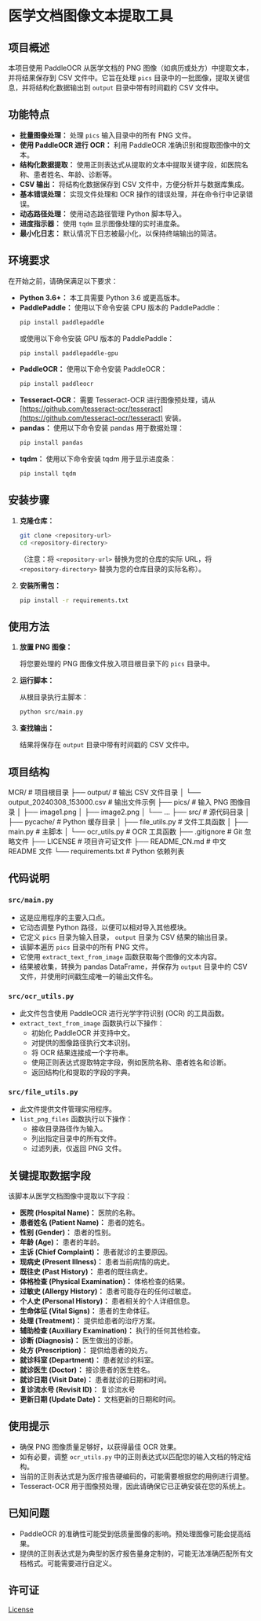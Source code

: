 # 医学文档图像文本提取工具

## 项目概述

本项目使用 PaddleOCR 从医学文档的 PNG 图像（如病历或处方）中提取文本，并将结果保存到 CSV 文件中。它旨在处理 `pics` 目录中的一批图像，提取关键信息，并将结构化数据输出到 `output` 目录中带有时间戳的 CSV 文件中。

## 功能特点

-   **批量图像处理：** 处理 `pics` 输入目录中的所有 PNG 文件。
-   **使用 PaddleOCR 进行 OCR：** 利用 PaddleOCR 准确识别和提取图像中的文本。
-   **结构化数据提取：** 使用正则表达式从提取的文本中提取关键字段，如医院名称、患者姓名、年龄、诊断等。
-   **CSV 输出：** 将结构化数据保存到 CSV 文件中，方便分析并与数据库集成。
-   **基本错误处理：** 实现文件处理和 OCR 操作的错误处理，并在命令行中记录错误。
-   **动态路径处理：** 使用动态路径管理 Python 脚本导入。
-   **进度指示器：** 使用 `tqdm` 显示图像处理的实时进度条。
-   **最小化日志：** 默认情况下日志被最小化，以保持终端输出的简洁。

## 环境要求

在开始之前，请确保满足以下要求：

-   **Python 3.6+：** 本工具需要 Python 3.6 或更高版本。
-   **PaddlePaddle：** 使用以下命令安装 CPU 版本的 PaddlePaddle：
    ```bash
    pip install paddlepaddle
    ```
    或使用以下命令安装 GPU 版本的 PaddlePaddle：
    ```bash
    pip install paddlepaddle-gpu
    ```
-   **PaddleOCR：** 使用以下命令安装 PaddleOCR：
    ```bash
    pip install paddleocr
    ```
-   **Tesseract-OCR：** 需要 Tesseract-OCR 进行图像预处理，请从 [https://github.com/tesseract-ocr/tesseract](https://github.com/tesseract-ocr/tesseract) 安装。
-   **pandas：** 使用以下命令安装 pandas 用于数据处理：
    ```bash
    pip install pandas
    ```
-   **tqdm：** 使用以下命令安装 tqdm 用于显示进度条：
    ```bash
    pip install tqdm
    ```

## 安装步骤

1.  **克隆仓库：**

    ```bash
    git clone <repository-url>
    cd <repository-directory>
    ```

    （注意：将 `<repository-url>` 替换为您的仓库的实际 URL，将 `<repository-directory>` 替换为您的仓库目录的实际名称）。
2.  **安装所需包：**

    ```bash
    pip install -r requirements.txt
    ```

## 使用方法

1.  **放置 PNG 图像：**

    将您要处理的 PNG 图像文件放入项目根目录下的 `pics` 目录中。
2.  **运行脚本：**

    从根目录执行主脚本：
    ```bash
    python src/main.py
    ```
3.  **查找输出：**

    结果将保存在 `output` 目录中带有时间戳的 CSV 文件中。

## 项目结构
MCR/ # 项目根目录
├── output/ # 输出 CSV 文件目录
│ └── output_20240308_153000.csv # 输出文件示例
├── pics/ # 输入 PNG 图像目录
│ ├── image1.png
│ ├── image2.png
│ └── ...
├── src/ # 源代码目录
│ ├── pycache/ # Python 缓存目录
│ ├── file_utils.py # 文件工具函数
│ ├── main.py # 主脚本
│ └── ocr_utils.py # OCR 工具函数
├── .gitignore # Git 忽略文件
├── LICENSE # 项目许可证文件
├── README_CN.md # 中文 README 文件
└── requirements.txt # Python 依赖列表


## 代码说明

### `src/main.py`

-   这是应用程序的主要入口点。
-   它动态调整 Python 路径，以便可以相对导入其他模块。
-   它定义 `pics` 目录为输入目录， `output` 目录为 CSV 结果的输出目录。
-   该脚本遍历 `pics` 目录中的所有 PNG 文件。
-   它使用 `extract_text_from_image` 函数获取每个图像的文本内容。
-   结果被收集，转换为 pandas DataFrame，并保存为 `output` 目录中的 CSV 文件，并使用时间戳生成唯一的输出文件名。

### `src/ocr_utils.py`

-   此文件包含使用 PaddleOCR 进行光学字符识别 (OCR) 的工具函数。
-   `extract_text_from_image` 函数执行以下操作：
    -   初始化 PaddleOCR 并支持中文。
    -   对提供的图像路径执行文本识别。
    -   将 OCR 结果连接成一个字符串。
    -   使用正则表达式提取特定字段，例如医院名称、患者姓名和诊断。
    -   返回结构化和提取的字段的字典。

### `src/file_utils.py`

-   此文件提供文件管理实用程序。
-   `list_png_files` 函数执行以下操作：
    -   接收目录路径作为输入。
    -   列出指定目录中的所有文件。
    -   过滤列表，仅返回 PNG 文件。

## 关键提取数据字段

该脚本从医学文档图像中提取以下字段：

-   **医院 (Hospital Name)：** 医院的名称。
-   **患者姓名 (Patient Name)：** 患者的姓名。
-   **性别 (Gender)：** 患者的性别。
-   **年龄 (Age)：** 患者的年龄。
-   **主诉 (Chief Complaint)：** 患者就诊的主要原因。
-   **现病史 (Present Illness)：** 患者当前病情的病史。
-   **既往史 (Past History)：** 患者的既往病史。
-   **体格检查 (Physical Examination)：** 体格检查的结果。
-   **过敏史 (Allergy History)：** 患者可能存在的任何过敏症。
-   **个人史 (Personal History)：** 患者相关的个人详细信息。
-   **生命体征 (Vital Signs)：** 患者的生命体征。
-   **处理 (Treatment)：** 提供给患者的治疗方案。
-   **辅助检查 (Auxiliary Examination)：** 执行的任何其他检查。
-   **诊断 (Diagnosis)：** 医生做出的诊断。
-   **处方 (Prescription)：** 提供给患者的处方。
-   **就诊科室 (Department)：** 患者就诊的科室。
-   **就诊医生 (Doctor)：** 接诊患者的医生姓名。
-   **就诊日期 (Visit Date)：** 患者就诊的日期和时间。
-  **复诊流水号 (Revisit ID)：** 复诊流水号
-   **更新日期 (Update Date)：** 文档更新的日期和时间。

## 使用提示

-   确保 PNG 图像质量足够好，以获得最佳 OCR 效果。
-   如有必要，调整 `ocr_utils.py` 中的正则表达式以匹配您的输入文档的特定结构。
-   当前的正则表达式是为医疗报告硬编码的，可能需要根据您的用例进行调整。
-  Tesseract-OCR 用于图像预处理，因此请确保它已正确安装在您的系统上。

## 已知问题

-   PaddleOCR 的准确性可能受到低质量图像的影响。预处理图像可能会提高结果。
-   提供的正则表达式是为典型的医疗报告量身定制的，可能无法准确匹配所有文档格式。可能需要进行自定义。

## 许可证

[License](LICENSE)
